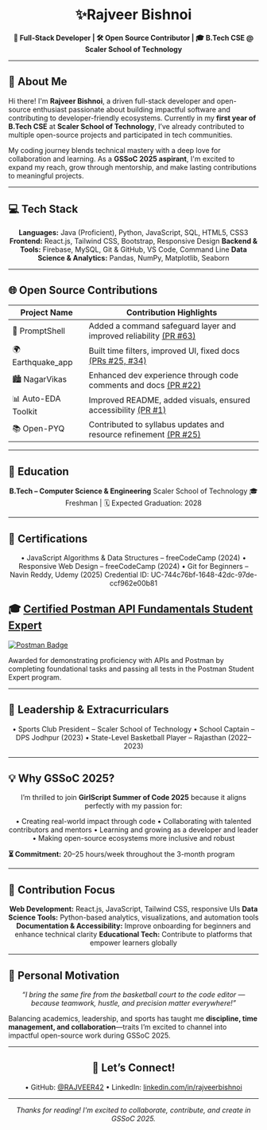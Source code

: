 <h1 align="center">✨Rajveer Bishnoi</h1>
<p align="center">
  <b>🚀 Full-Stack Developer | 🛠️ Open Source Contributor | 🎓 B.Tech CSE @ Scaler School of Technology</b>
</p>

---

<p>
  <h2>📌 About Me</h2>
  Hi there! I'm <b>Rajveer Bishnoi</b>, a driven full-stack developer and open-source enthusiast passionate about building impactful software and contributing to developer-friendly ecosystems. Currently in my <b>first year of B.Tech CSE</b> at <b>Scaler School of Technology</b>, I’ve already contributed to multiple open-source projects and participated in tech communities.

  My coding journey blends technical mastery with a deep love for collaboration and learning. As a <b>GSSoC 2025 aspirant</b>, I'm excited to expand my reach, grow through mentorship, and make lasting contributions to meaningful projects.
</p>

---

<h2>💻 Tech Stack</h2>

<p align="center">
<b>Languages:</b> Java (Proficient), Python, JavaScript, SQL, HTML5, CSS3  
<b>Frontend:</b> React.js, Tailwind CSS, Bootstrap, Responsive Design  
<b>Backend & Tools:</b> Firebase, MySQL, Git & GitHub, VS Code, Command Line  
<b>Data Science & Analytics:</b> Pandas, NumPy, Matplotlib, Seaborn  
</p>

---

<h2>🌐 Open Source Contributions</h2>

<p align="center">

| Project Name        | Contribution Highlights                                                                 |
|---------------------|-----------------------------------------------------------------------------------------|
| 🔐 PromptShell       | Added a command safeguard layer and improved reliability [(PR #63)](https://github.com/PromptShell/PromptShell/pull/63) |
| 🌍 Earthquake_app    | Built time filters, improved UI, fixed docs [(PRs #25, #34)](https://github.com/EarthquakeApp/EarthquakeApp/pulls) |
| 🏙️ NagarVikas        | Enhanced dev experience through code comments and docs [(PR #22)](https://github.com/NagarVikas/NagarVikas/pull/22) |
| 📊 Auto-EDA Toolkit  | Improved README, added visuals, ensured accessibility [(PR #1)](https://github.com/AutoEDA/Toolkit/pull/1) |
| 📚 Open-PYQ          | Contributed to syllabus updates and resource refinement [(PR #25)](https://github.com/Open-PYQ/Open-PYQ/pull/25) |

</p>

---

<h2>🏫 Education</h2>

<p align="center">
<b>B.Tech – Computer Science & Engineering</b>  
Scaler School of Technology  
🎓 Freshman | 🗓️ Expected Graduation: 2028  
</p>

---

<h2>🧾 Certifications</h2>

<p align="center">
• JavaScript Algorithms & Data Structures – freeCodeCamp (2024)  
• Responsive Web Design – freeCodeCamp (2024)  
• Git for Beginners – Navin Reddy, Udemy (2025)  
  Credential ID: UC-744c76bf-1648-42dc-97de-ccf962e00b81  

  ## 🎓 [Certified Postman API Fundamentals Student Expert](https://api.badgr.io/public/assertions/JlkDmwwSSgiteEBDlGHX1A)

[![Postman Badge](https://api.badgr.io/public/assertions/JlkDmwwSSgiteEBDlGHX1A/image)](https://api.badgr.io/public/assertions/JlkDmwwSSgiteEBDlGHX1A)

Awarded for demonstrating proficiency with APIs and Postman by completing foundational tasks and passing all tests in the Postman Student Expert program.

</p>

---

<h2>🏅 Leadership & Extracurriculars</h2>

<p align="center">
• Sports Club President – Scaler School of Technology  
• School Captain – DPS Jodhpur (2023)  
• State-Level Basketball Player – Rajasthan (2022–2023)  
</p>

---

<h2>💡 Why GSSoC 2025?</h2>

<p align="center">
I’m thrilled to join <b>GirlScript Summer of Code 2025</b> because it aligns perfectly with my passion for:
</p>

<p align="center">
• Creating real-world impact through code  
• Collaborating with talented contributors and mentors  
• Learning and growing as a developer and leader  
• Making open-source ecosystems more inclusive and robust  
</p>

<p><b>⏳ Commitment:</b> 20–25 hours/week throughout the 3-month program</p>

---

<h2>🎯 Contribution Focus</h2>

<p align="center">
<b>Web Development:</b> React.js, JavaScript, Tailwind CSS, responsive UIs  
<b>Data Science Tools:</b> Python-based analytics, visualizations, and automation tools  
<b>Documentation & Accessibility:</b> Improve onboarding for beginners and enhance technical clarity  
<b>Educational Tech:</b> Contribute to platforms that empower learners globally  
</p>

---

<h2>💬 Personal Motivation</h2>

<p align="center">
<i>“I bring the same fire from the basketball court to the code editor — because teamwork, hustle, and precision matter everywhere!”</i>

Balancing academics, leadership, and sports has taught me <b>discipline, time management, and collaboration</b>—traits I’m excited to channel into impactful open-source work during GSSoC 2025.
</p>

---

<h2 align="center">🔗 Let’s Connect!</h2>

<p align="center">
• GitHub: <a href="https://github.com/RAJVEER42">@RAJVEER42</a>  
• LinkedIn: <a href="https://linkedin.com/in/rajveerbishnoi">linkedin.com/in/rajveerbishnoi</a>  
</p>

---

<p align="center"><i>Thanks for reading! I'm excited to collaborate, contribute, and create in GSSoC 2025.</i></p>
